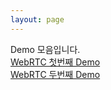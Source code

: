 ```yaml
---
layout: page
---
```


Demo 모음입니다.  
[WebRTC 첫번째 Demo](https://www.solutionpot.co.kr/doc/test "WebRTC with firebase")  
[WebRTC 두번째 Demo](/demo "WebRTC with firebase")